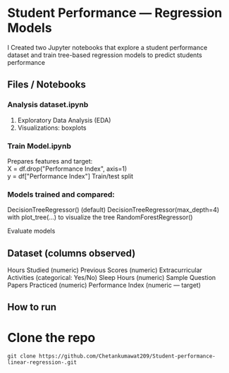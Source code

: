 # Student Performance — Regression Models

I Created two Jupyter notebooks that explore a student performance dataset and train tree-based regression models to predict students performance

## Files / Notebooks
  ### Analysis dataset.ipynb  
   1. Exploratory Data Analysis (EDA)
   2. Visualizations: boxplots 
 
### Train Model.ipynb  

  Prepares features and target: <br>
        X = df.drop("Performance Index", axis=1) <br>
        y = df["Performance Index"]
  Train/test split
  
### Models trained and compared:
  DecisionTreeRegressor() (default) 
  DecisionTreeRegressor(max_depth=4) with plot_tree(...)
  to visualize the tree RandomForestRegressor()
    
  Evaluate models

## Dataset (columns observed)
   Hours Studied (numeric)
   Previous Scores (numeric)
   Extracurricular Activities (categorical: Yes/No)
   Sleep Hours (numeric)
   Sample Question Papers Practiced (numeric)
   Performance Index (numeric — target)

## How to run
# Clone the repo
    git clone https://github.com/Chetankumawat209/Student-performance-linear-regression-.git
